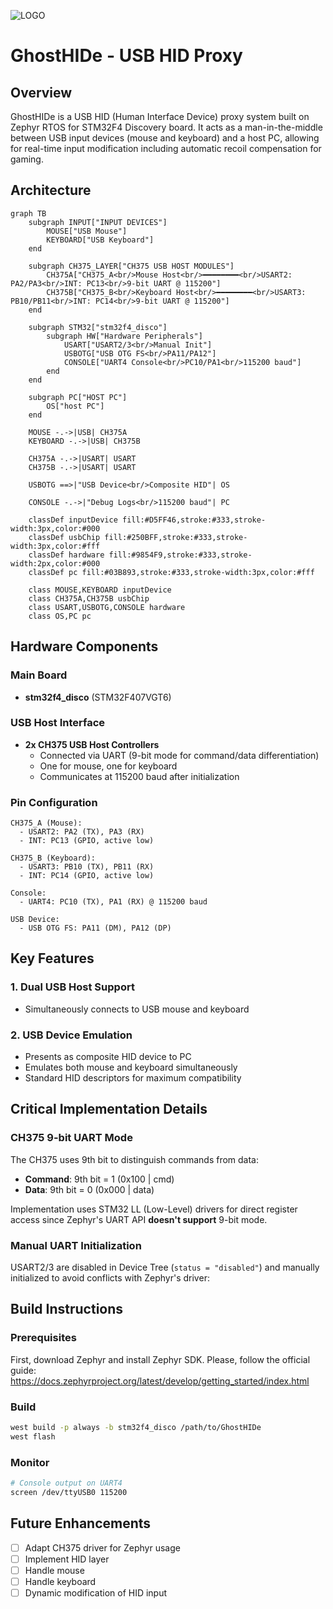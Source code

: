 ![LOGO](https://github.com/user-attachments/assets/4a2d50ef-a84f-43d8-87f0-4d3ea64172d8)

# GhostHIDe - USB HID Proxy

## Overview

GhostHIDe is a USB HID (Human Interface Device) proxy system built on Zephyr RTOS for STM32F4 Discovery board. It acts as a man-in-the-middle between USB input devices (mouse and keyboard) and a host PC, allowing for real-time input modification including automatic recoil compensation for gaming.

## Architecture

```mermaid
graph TB
    subgraph INPUT["INPUT DEVICES"]
        MOUSE["USB Mouse"]
        KEYBOARD["USB Keyboard"]
    end

    subgraph CH375_LAYER["CH375 USB HOST MODULES"]
        CH375A["CH375_A<br/>Mouse Host<br/>━━━━━━━━<br/>USART2: PA2/PA3<br/>INT: PC13<br/>9-bit UART @ 115200"]
        CH375B["CH375_B<br/>Keyboard Host<br/>━━━━━━━━<br/>USART3: PB10/PB11<br/>INT: PC14<br/>9-bit UART @ 115200"]
    end

    subgraph STM32["stm32f4_disco"]
        subgraph HW["Hardware Peripherals"]
            USART["USART2/3<br/>Manual Init"]
            USBOTG["USB OTG FS<br/>PA11/PA12"]
            CONSOLE["UART4 Console<br/>PC10/PA1<br/>115200 baud"]
        end
    end

    subgraph PC["HOST PC"]
        OS["host PC"]
    end

    MOUSE -.->|USB| CH375A
    KEYBOARD -.->|USB| CH375B

    CH375A -.->|USART| USART
    CH375B -.->|USART| USART

    USBOTG ==>|"USB Device<br/>Composite HID"| OS

    CONSOLE -.->|"Debug Logs<br/>115200 baud"| PC

    classDef inputDevice fill:#D5FF46,stroke:#333,stroke-width:3px,color:#000
    classDef usbChip fill:#250BFF,stroke:#333,stroke-width:3px,color:#fff
    classDef hardware fill:#9854F9,stroke:#333,stroke-width:2px,color:#000
    classDef pc fill:#03B893,stroke:#333,stroke-width:3px,color:#fff

    class MOUSE,KEYBOARD inputDevice
    class CH375A,CH375B usbChip
    class USART,USBOTG,CONSOLE hardware
    class OS,PC pc
```

## Hardware Components

### Main Board
- **stm32f4_disco** (STM32F407VGT6)

### USB Host Interface
- **2x CH375 USB Host Controllers**
  - Connected via UART (9-bit mode for command/data differentiation)
  - One for mouse, one for keyboard
  - Communicates at 115200 baud after initialization

### Pin Configuration
```
CH375_A (Mouse):
  - USART2: PA2 (TX), PA3 (RX)
  - INT: PC13 (GPIO, active low)

CH375_B (Keyboard):
  - USART3: PB10 (TX), PB11 (RX)
  - INT: PC14 (GPIO, active low)

Console:
  - UART4: PC10 (TX), PA1 (RX) @ 115200 baud

USB Device:
  - USB OTG FS: PA11 (DM), PA12 (DP)
```

## Key Features

### 1. **Dual USB Host Support**
- Simultaneously connects to USB mouse and keyboard

### 2. **USB Device Emulation**
- Presents as composite HID device to PC
- Emulates both mouse and keyboard simultaneously
- Standard HID descriptors for maximum compatibility

## Critical Implementation Details

### CH375 9-bit UART Mode
The CH375 uses 9th bit to distinguish commands from data:
- **Command**: 9th bit = 1 (0x100 | cmd)
- **Data**: 9th bit = 0 (0x000 | data)

Implementation uses STM32 LL (Low-Level) drivers for direct register access since Zephyr's UART API **doesn't support** 9-bit mode.

### Manual UART Initialization
USART2/3 are disabled in Device Tree (`status = "disabled"`) and manually initialized to avoid conflicts with Zephyr's driver:

## Build Instructions

### Prerequisites
First, download Zephyr and install Zephyr SDK. Please, follow the official guide: https://docs.zephyrproject.org/latest/develop/getting_started/index.html

### Build
```bash
west build -p always -b stm32f4_disco /path/to/GhostHIDe
west flash
```

### Monitor
```bash
# Console output on UART4
screen /dev/ttyUSB0 115200
```

## Future Enhancements

- [ ] Adapt CH375 driver for Zephyr usage
- [ ] Implement HID layer
- [ ] Handle mouse
- [ ] Handle keyboard
- [ ] Dynamic modification of HID input